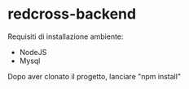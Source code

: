 # redcross-backend

Requisiti di installazione ambiente:
- NodeJS
- Mysql

Dopo aver clonato il progetto, lanciare "npm install"
